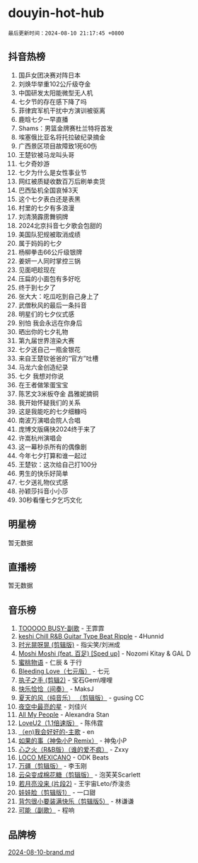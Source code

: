 # douyin-hot-hub

`最后更新时间：2024-08-10 21:17:45 +0800`

## 抖音热榜

1. 国乒女团决赛对阵日本
1. 刘焕华举重102公斤级夺金
1. 中国研发太阳能微型无人机
1. 七夕节的存在感下降了吗
1. 菲律宾军机干扰中方演训被驱离
1. 鹿晗七夕一早直播
1. Shams：男篮金牌赛杜兰特将首发
1. 埃塞俄比亚名将托拉破纪录摘金
1. 广西景区项目故障致1死60伤
1. 王楚钦被马龙叫头哥
1. 七夕奇妙游
1. 七夕为什么是女性事业节
1. 网红被质疑收数百万后刷单卖货
1. 巴西坠机全国哀悼3天
1. 这个七夕表白还是表黑
1. 村里的七夕有多浪漫
1. 刘清漪霹雳舞铜牌
1. 2024北京抖音七夕歌会包甜的
1. 美国队犯规被取消成绩
1. 属于妈妈的七夕
1. 杨柳拳击66公斤级银牌
1. 姜妍一人同时掌控三锅
1. 见面吧趁现在
1. 压扁的小面包有多好吃
1. 终于到七夕了
1. 张大大：吃瓜吃到自己身上了
1. 武僧秋风的最后一条抖音
1. 明星们的七夕仪式感
1. 别怕 我会永远在你身后
1. 晒出你的七夕礼物
1. 第九届世界渲染大赛
1. 七夕送自己一瓶金银花
1. 来自王楚钦爸爸的“官方”吐槽
1. 马龙六金创造纪录
1. 七夕 我想对你说
1. 在王者做笨蛋宝宝
1. 陈艺文3米板夺金 昌雅妮摘铜
1. 我开始怀疑我们的关系
1. 这是我能吃的七夕细糠吗
1. 南波万演唱会院人合唱
1. 庞博文版痛快2024终于来了
1. 许嵩杭州演唱会
1. 这一幕秒杀所有的偶像剧
1. 今年七夕打算和谁一起过
1. 王楚钦：这次给自己打100分
1. 男生的快乐好简单
1. 七夕送礼物仪式感
1. 孙颖莎抖音小小莎
1. 30秒看懂七夕乞巧文化

## 明星榜

暂无数据

## 直播榜

暂无数据

## 音乐榜

1. [TOOOOO BUSY-副歌](https://sf5-hl-cdn-tos.douyinstatic.com/obj/tos-cn-ve-2774/o0fmjGZetNDjSM5EimFs2QlzBg30YgByJMRQrC) - 王霏霏
1. [keshi Chill R&B Guitar Type Beat Ripple](https://sf3-cdn-tos.douyinstatic.com/obj/tos-cn-ve-2774/okQIfmitAB3HpgZQo0YCEFEACcDhQngn0fkFIC) - 4Hunnid
1. [时光晃呀晃 (剪辑版)](https://sf3-cdn-tos.douyinstatic.com/obj/tos-cn-ve-2774/o8ACeQem3gwI1x3GIYGAfKG0LJebKFRJDwRwyW) - 指尖笑/刘洲成
1. [Moshi Moshi (feat. 百足) [Sped up]](https://sf5-hl-cdn-tos.douyinstatic.com/obj/tos-cn-ve-2774/ocCPFQcXJLeroaIdQLIGAoeeYM3OAUYGDguHXz) - Nozomi Kitay & GAL D
1. [蜜桃物语](https://sf5-hl-cdn-tos.douyinstatic.com/obj/tos-cn-ve-2774/oIhOSCZtIACtYU4XQkngiW9kCBfVD1Fz9IYeqL) - 仁辰 & 于行
1. [Bleeding Love（七元版）](https://sf5-hl-cdn-tos.douyinstatic.com/obj/tos-cn-ve-2774/oEgC9eZFHQ1MfSRnrfkzFp8AayDWqAQMABBgUs) - 七元
1. [执子之手 (剪辑2)](https://sf5-hl-cdn-tos.douyinstatic.com/obj/tos-cn-ve-2774/oUoZLQjCc31XzqsBnBQUNgeKtYPBcgbFDwtfcu) - 宝石Gem\哩哩
1. [快乐恰恰（间奏）](https://sf3-cdn-tos.douyinstatic.com/obj/tos-cn-ve-2774/oMesum3HvWQXJxuMFeVYzf54o2QzH5aEBPOCAn) - MaksJ
1. [夏天的风（纯音乐） （剪辑版）](https://sf5-hl-cdn-tos.douyinstatic.com/obj/tos-cn-ve-2774/oUzLjBZZFQAoNRmGokEeD5zfQCObp6UeFAnTa6) - gusing CC
1. [夜空中最亮的星](https://sf3-cdn-tos.douyinstatic.com/obj/tos-cn-ve-2774/o4IfgGwqqnFeXEMGaS8JBzJAdayAaCeoxqbjCD) - 刘佳兴
1. [All My People](https://sf5-hl-cdn-tos.douyinstatic.com/obj/tos-cn-ve-2774/c7773e6b7c3f4bd9b26cd85b0cfa4eff) - Alexandra Stan
1. [LoveU2（1.1倍速版）](https://sf5-hl-cdn-tos.douyinstatic.com/obj/tos-cn-ve-2774/oQMeDffLaEmgMwgCOEMAFCI6INzoFPgWdD0rsa) - 陈伟霆
1. [（en)我会好好的-主歌](https://sf6-cdn-tos.douyinstatic.com/obj/tos-cn-ve-2774/oUrYpIdrvCbA8m8yAZjbMWjUkL6tiinWMkBTs) - en
1. [如果的事（神兔小P Remix）](https://sf5-hl-cdn-tos.douyinstatic.com/obj/tos-cn-ve-2774/okHtAffz3g4ZB0BMQn9iC9BC6AciI3xCmgQTqt) - 神兔小P
1. [心之火（R&B版）（谁的爱不疯）](https://sf3-cdn-tos.douyinstatic.com/obj/tos-cn-ve-2774/okemkEDaIBBE3OosftCgMxlFkLQZRw37t36ZQv) - Zxxy
1. [LOCO MEXICANO](https://sf3-cdn-tos.douyinstatic.com/obj/tos-cn-ve-2774/owxVoxJorA4ILBfsMAjU6t7O1xW9w0tS7EYzh6) - ODK Beats
1. [万疆（剪辑版）](https://sf5-hl-cdn-tos.douyinstatic.com/obj/tos-cn-ve-2774/ooG7oVgFlDTelKCjCsTTobQvbdtj1BBQXnfZd8) - 李玉刚
1. [云朵变成棉花糖（剪辑版）](https://sf3-cdn-tos.douyinstatic.com/obj/tos-cn-ve-2774/o8LC84GQLALFfXeyJmh8KE61byVQYMMeAZLfEI) - 泡芙芙Scarlett
1. [若月亮没来 (片段2)](https://sf5-hl-cdn-tos.douyinstatic.com/obj/tos-cn-ve-2774/ocQavLLjkCOeDxGyYeIMGgNAIwJ0QXE1Ve3Fzv) - 王宇宙Leto/乔浚丞
1. [娃娃脸（剪辑版1）](https://sf3-cdn-tos.douyinstatic.com/obj/tos-cn-ve-2774/oIimSCgQoNUePTAZ1Ba7TeADY4KetGYsVFeaaB) - 一口甜
1. [背包很小要装满快乐（剪辑版5）](https://sf5-hl-cdn-tos.douyinstatic.com/obj/tos-cn-ve-2774/oUqSJIiBjw2pxsBAiQRmkbZGJrlGCMBPpIW90) - 林谦谦
1. [可能（副歌）](https://sf5-hl-cdn-tos.douyinstatic.com/obj/tos-cn-ve-2774/cde1731888894259b333569393c2fb51) - 程响

## 品牌榜

[2024-08-10-brand.md](2024-08-10-brand.md)
